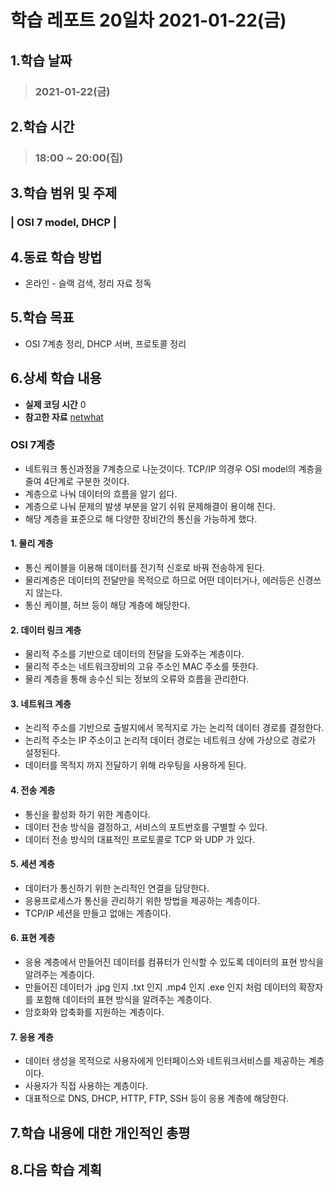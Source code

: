 # 학습 레포트 20일차 2021-01-22(금)
## 1.학습 날짜
> ### 2021-01-22(금)

## 2.학습 시간
> ### 18:00 ~ 20:00(집)

## 3.학습 범위 및 주제
### | OSI 7 model, DHCP |

## 4.동료 학습 방법
- 온라인 - 슬랙 검색, 정리 자료 정독

## 5.학습 목표
- OSI 7계층 정리, DHCP 서버, 프로토콜 정리

## 6.상세 학습 내용
- **실제 코딩 시간** 0
- **참고한 자료** [netwhat](https://www.notion.so/netwhat-f16994257d49440eacc07f8ecf7bb3ce)

### OSI 7계층
- 네트워크 통신과정을 7계층으로 나눈것이다. TCP/IP 의경우 OSI model의 계층을 줄여 4단계로 구분한 것이다.
- 계층으로 나눠 데이터의 흐름을 알기 쉽다.
- 계층으로 나눠 문제의 발생 부분을 알기 쉬워 문제해결이 용이해 진다.
- 해당 계층을 표준으로 해 다양한 장비간의 통신을 가능하게 했다.

#### 1. 물리 계층
- 통신 케이블을 이용해 데이터를 전기적 신호로 바꿔 전송하게 된다.
- 물리계층은 데이터의 전달만을 목적으로 하므로 어떤 데이터거나, 에러등은 신경쓰지 않는다.
- 통신 케이블, 허브 등이 해당 계층에 해당한다.

#### 2. 데이터 링크 계층
- 물리적 주소를 기반으로 데이터의 전달을 도와주는 계층이다.
- 물리적 주소는 네트워크장비의 고유 주소인 MAC 주소를 뜻한다.
- 물리 계층을 통해 송수신 되는 정보의 오류와 흐름을 관리한다.

#### 3. 네트워크 계층
- 논리적 주소를 기반으로 출발지에서 목적지로 가는 논리적 데이터 경로를 결정한다.
- 논리적 주소는 IP 주소이고 논리적 데이터 경로는 네트워크 상에 가상으로 경로가 설정된다.
- 데이터를 목적지 까지 전달하기 위해 라우팅을 사용하게 된다.

#### 4. 전송 계층
- 통신을 활성화 하기 위한 계층이다.
- 데이터 전송 방식을 결정하고, 서비스의 포트번호를 구별할 수 있다.
- 데이터 전송 방식의 대표적인 프로토콜로 TCP 와 UDP 가 있다.

#### 5. 세션 계층
- 데이터가 통신하기 위한 논리적인 연결을 담당한다.
- 응용프로세스가 통신을 관리하기 위한 방법을 제공하는 계층이다.
- TCP/IP 세션을 만들고 없애는 계층이다.

#### 6. 표현 계층
- 응용 계층에서 만들어진 데이터를 컴퓨터가 인식할 수 있도록 데이터의 표현 방식을 알려주는 계층이다.
- 만들어진 데이터가 .jpg 인지 .txt 인지 .mp4 인지 .exe 인지 처럼 데이터의 확장자를 포함해 데이터의 표현 방식을 알려주는 계층이다.
- 암호화와 압축화를 지원하는 계층이다.

#### 7. 응용 계층
- 데이터 생성을 목적으로 사용자에게 인터페이스와 네트워크서비스를 제공하는 계층이다.
- 사용자가 직접 사용하는 계층이다.
- 대표적으로 DNS, DHCP, HTTP, FTP, SSH 등이 응용 계층에 해당한다.


## 7.학습 내용에 대한 개인적인 총평

## 8.다음 학습 계획
